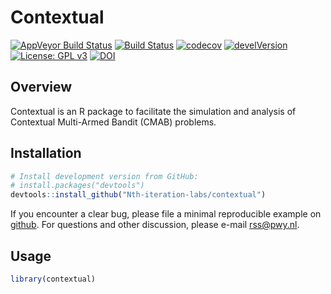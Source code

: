 # Contextual

[![AppVeyor Build Status](https://ci.appveyor.com/api/projects/status/github/Nth-iteration-labs/contextual?branch=master&svg=true)](https://ci.appveyor.com/project/Nth-iteration-labs/contextual)
[![Build Status](https://travis-ci.org/Nth-iteration-labs/contextual.svg?branch=master)](https://travis-ci.org/Nth-iteration-labs/contextual) [![codecov](https://codecov.io/gh/Nth-iteration-labs/contextual/branch/master/graph/badge.svg)](https://codecov.io/gh/Nth-iteration-labs/contextual) [![develVersion](https://img.shields.io/badge/devel%20version-0.0.0.9012-blue.svg?style=flat)](https://github.com/Nth-iteration-labs/contextual)
[![License: GPL v3](https://img.shields.io/badge/License-GPL%20v3-blue.svg)](https://www.gnu.org/licenses/gpl-3.0)
[![DOI](https://zenodo.org/badge/114037654.svg)](https://zenodo.org/badge/latestdoi/114037654)

Overview
--------

Contextual is an R package to facilitate the simulation and analysis of Contextual Multi-Armed Bandit (CMAB) problems.

Installation
------------

``` r
# Install development version from GitHub:
# install.packages("devtools")
devtools::install_github("Nth-iteration-labs/contextual")
```

If you encounter a clear bug, please file a minimal reproducible example on [github](https://github.com/Nth-iteration-labs/contextual/issues). For questions and other discussion, please e-mail rss@pwy.nl.

Usage
-----

``` r
library(contextual)
```
